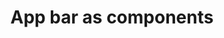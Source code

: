 ---
slug: app-bar-components
version: v1.369.0
title: App bar as components
tags: ['App Editor']
description: App header is now a component default for all apps, that can be moved, modified or deleted.
features:
  [
    'Previous app header (with Recompute, Hide bar on view and Author) has been depreciated.',
    'App context Summary.',
    'New component Recompute all to recompute app once or at given frequency.',
    'New component Topbar with a Text component with ctx.summmary and a Recompute all component.',
    'Top Bar component is default for all apps (can be moved or deleted).',
  ]
docs: /docs/apps/app_configuration_settings/topbar
video: /videos/topbar.mp4
---